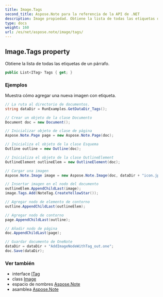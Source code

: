 ```yaml
---
title: Image.Tags
second_title: Aspose.Note para la referencia de la API de .NET
description: Image propiedad. Obtiene la lista de todas las etiquetas de un párrafo.
type: docs
weight: 160
url: /es/net/aspose.note/image/tags/
---
```

## Image.Tags property

Obtiene la lista de todas las etiquetas de un párrafo.

```csharp
public List<ITag> Tags { get; }
```

### Ejemplos

Muestra cómo agregar una nueva imagen con etiqueta.

```csharp
// La ruta al directorio de documentos.
string dataDir = RunExamples.GetDataDir_Tags();

// Crear un objeto de la clase Documento
Document doc = new Document();

// Inicializar objeto de clase de página
Aspose.Note.Page page = new Aspose.Note.Page(doc);

// Inicializa el objeto de la clase Esquema
Outline outline = new Outline(doc);

// Inicializa el objeto de la clase OutlineElement
OutlineElement outlineElem = new OutlineElement(doc);

// Cargar una imagen
Aspose.Note.Image image = new Aspose.Note.Image(doc, dataDir + "icon.jpg");

// Insertar imagen en el nodo del documento
outlineElem.AppendChildLast(image);
image.Tags.Add(NoteTag.CreateYellowStar());

// Agregar nodo de elemento de contorno
outline.AppendChildLast(outlineElem);

// Agregar nodo de contorno
page.AppendChildLast(outline);

// Añadir nodo de página
doc.AppendChildLast(page);

// Guardar documento de OneNote
dataDir = dataDir + "AddImageNodeWithTag_out.one";
doc.Save(dataDir);
```

### Ver también

* interface [ITag](../../itag/)
* class [Image](../)
* espacio de nombres [Aspose.Note](../../image/)
* asamblea [Aspose.Note](../../../)


